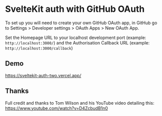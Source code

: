# SvelteKit auth with GitHub OAuth

To set up you will need to create your own GitHub OAuth app, in GitHub
go to Settings > Developer settings > OAuth Apps > New OAuth App.

Set the Homepage URL to your localhost development port (example:
`http://localhost:3000/`) and the Authorisation Callback URL (example:
`http://localhost:3000/callback`)

## Demo

https://sveltekit-auth-two.vercel.app/

## Thanks

Full credit and thanks to Tom Wilson and his YouTube video detailing
this: https://www.youtube.com/watch?v=D4ZcbudB1n0
